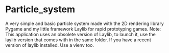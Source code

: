 # Particle_system

A very simple and basic particle system made with the 2D rendering library Pygame and my little framework Laylib for rapid prototyping games.
Note: This application uses an obsolete version of Laylib, to launch it, use the laylib version that comes with in the same folder. If you have a recent version of laylib installed. Use a vienv too.
